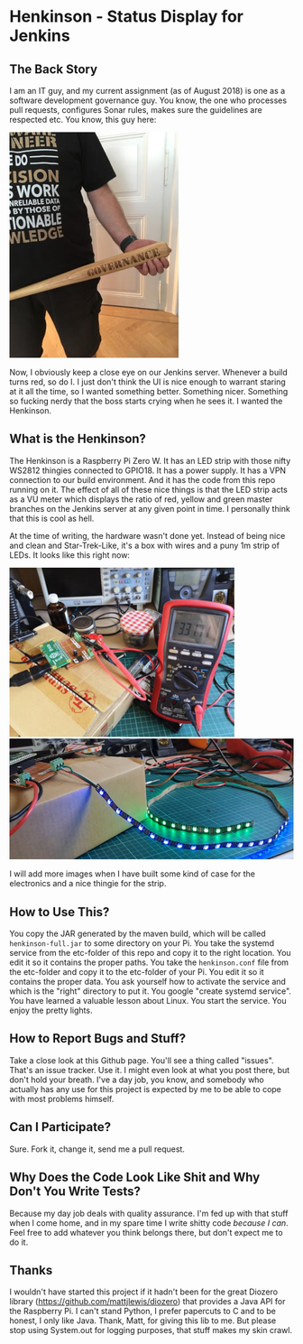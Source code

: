 # Henkinson - Status Display for Jenkins

## The Back Story
I am an IT guy, and my current assignment (as of August 2018) is one as a software development governance guy. You know, the one who processes pull requests, configures Sonar rules, makes sure the guidelines are respected etc. You know, this guy here:

![Governance Guy](etc/images/governanceguy.jpg)

Now, I obviously keep a close eye on our Jenkins server. Whenever a build turns red, so do I. I just don't think the UI is nice enough to warrant staring at it all the time, so I wanted something better. Something nicer. Something so fucking nerdy that the boss starts crying when he sees it. I wanted the Henkinson.

## What is the Henkinson?
The Henkinson is a Raspberry Pi Zero W. It has an LED strip with those nifty WS2812 thingies connected to GPIO18. It has a power supply. It has a VPN connection to our build environment. And it has the code from this repo running on it. The effect of all of these nice things is that the LED strip acts as a VU meter which displays the ratio of red, yellow and green master branches on the Jenkins server at any given point in time. I personally think that this is cool as hell.

At the time of writing, the hardware wasn't done yet. Instead of being nice and clean and Star-Trek-Like, it's a box with wires and a puny 1m strip of LEDs. It looks like this right now:

 ![Multimeter](etc/images/henkinson1.jpg) ![Strip](etc/images/henkinson2.png)

I will add more images when I have built some kind of case for the electronics and a nice thingie for the strip.

## How to Use This?
You copy the JAR generated by the maven build, which will be called `henkinson-full.jar` to some directory on your Pi. You take the systemd service from the etc-folder of this repo and copy it to the right location. You edit it so it contains the proper paths. You take the `henkinson.conf` file from the etc-folder and copy it to the etc-folder of your Pi. You edit it so it contains the proper data. You ask yourself how to activate the service and which is the "right" directory to put it. You google "create systemd service". You have learned a valuable lesson about Linux. You start the service. You enjoy the pretty lights.

## How to Report Bugs and Stuff?
Take a close look at this Github page. You'll see a thing called "issues". That's an issue tracker. Use it. I might even look at what you post there, but don't hold your breath. I've a day job, you know, and somebody who actually has any use for this project is expected by me to be able to cope with most problems himself.

## Can I Participate?
Sure. Fork it, change it, send me a pull request.

## Why Does the Code Look Like Shit and Why Don't You Write Tests?
Because my day job deals with quality assurance. I'm fed up with that stuff when I come home, and in my spare time I write shitty code _because I can_. Feel free to add whatever you think belongs there, but don't expect me to do it.

## Thanks
I wouldn't have started this project if it hadn't been for the great Diozero library (https://github.com/mattjlewis/diozero) that provides a Java API for the Raspberry Pi. I can't stand Python, I prefer papercuts to C and to be honest, I only like Java. Thank, Matt, for giving this lib to me. But please stop using System.out for logging purposes, that stuff makes my skin crawl.   
